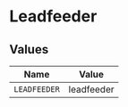 # Leadfeeder


## Values

| Name         | Value        |
| ------------ | ------------ |
| `LEADFEEDER` | leadfeeder   |